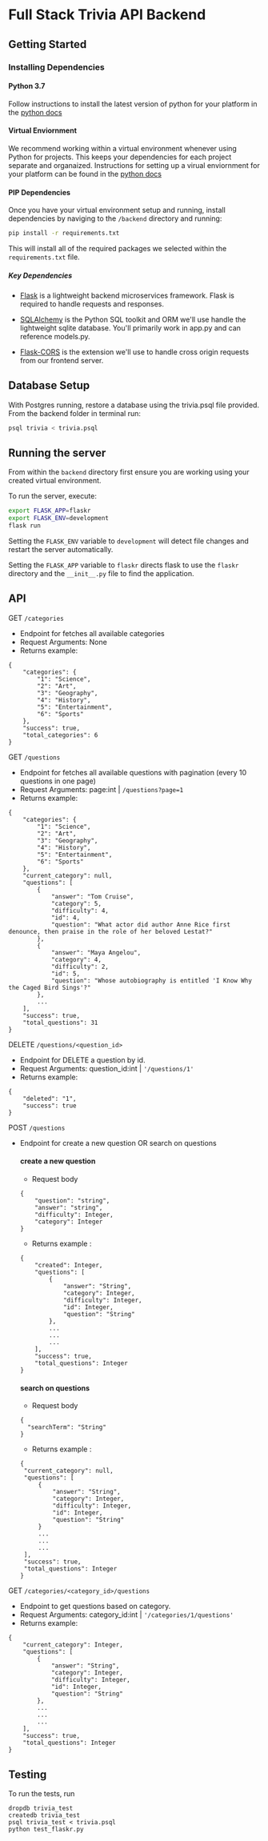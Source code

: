 # Full Stack Trivia API Backend

## Getting Started

### Installing Dependencies

#### Python 3.7

Follow instructions to install the latest version of python for your platform in the [python docs](https://docs.python.org/3/using/unix.html#getting-and-installing-the-latest-version-of-python)

#### Virtual Enviornment

We recommend working within a virtual environment whenever using Python for projects. This keeps your dependencies for each project separate and organaized. Instructions for setting up a virual enviornment for your platform can be found in the [python docs](https://packaging.python.org/guides/installing-using-pip-and-virtual-environments/)

#### PIP Dependencies

Once you have your virtual environment setup and running, install dependencies by naviging to the `/backend` directory and running:

```bash
pip install -r requirements.txt
```

This will install all of the required packages we selected within the `requirements.txt` file.

##### Key Dependencies

- [Flask](http://flask.pocoo.org/)  is a lightweight backend microservices framework. Flask is required to handle requests and responses.

- [SQLAlchemy](https://www.sqlalchemy.org/) is the Python SQL toolkit and ORM we'll use handle the lightweight sqlite database. You'll primarily work in app.py and can reference models.py. 

- [Flask-CORS](https://flask-cors.readthedocs.io/en/latest/#) is the extension we'll use to handle cross origin requests from our frontend server. 

## Database Setup
With Postgres running, restore a database using the trivia.psql file provided. From the backend folder in terminal run:
```bash
psql trivia < trivia.psql
```

## Running the server

From within the `backend` directory first ensure you are working using your created virtual environment.

To run the server, execute:

```bash
export FLASK_APP=flaskr
export FLASK_ENV=development
flask run
```

Setting the `FLASK_ENV` variable to `development` will detect file changes and restart the server automatically.

Setting the `FLASK_APP` variable to `flaskr` directs flask to use the `flaskr` directory and the `__init__.py` file to find the application. 


## API

GET `/categories`
- Endpoint for fetches all available categories
- Request Arguments: None
- Returns example:
```
{
    "categories": {
        "1": "Science",
        "2": "Art",
        "3": "Geography",
        "4": "History",
        "5": "Entertainment",
        "6": "Sports"
    },
    "success": true,
    "total_categories": 6
}
```

GET `/questions`
- Endpoint for fetches all available questions with pagination (every 10 questions in one page)
- Request Arguments: page:int | `/questions?page=1`
- Returns example:
```
{
    "categories": {
        "1": "Science",
        "2": "Art",
        "3": "Geography",
        "4": "History",
        "5": "Entertainment",
        "6": "Sports"
    },
    "current_category": null,
    "questions": [
        {
            "answer": "Tom Cruise",
            "category": 5,
            "difficulty": 4,
            "id": 4,
            "question": "What actor did author Anne Rice first denounce, then praise in the role of her beloved Lestat?"
        },
        {
            "answer": "Maya Angelou",
            "category": 4,
            "difficulty": 2,
            "id": 5,
            "question": "Whose autobiography is entitled 'I Know Why the Caged Bird Sings'?"
        },
        ...
    ],
    "success": true,
    "total_questions": 31
}
```

DELETE `/questions/<question_id>`
- Endpoint for DELETE a question by id.
- Request Arguments: question_id:int | `'/questions/1'`
- Returns example:
```
{
    "deleted": "1",
    "success": true
}
```

POST `/questions`
- Endpoint for create a new question OR search on questions

    #### create a new question 
    - Request body
    ```
    {
        "question": "string", 
        "answer": "string", 
        "difficulty": Integer, 
        "category": Integer
    }
    ```
    - Returns example :
    ```
    {
        "created": Integer,
        "questions": [
            {
                "answer": "String",
                "category": Integer,
                "difficulty": Integer,
                "id": Integer,
                "question": "String"
            },
            ...
            ...
            ...
        ],
        "success": true,
        "total_questions": Integer
    }
    ```
    
    #### search on questions
    - Request body
    ```
    {
      "searchTerm": "String"
    }
    ```
    - Returns example :
     ```
    {
      "current_category": null,
      "questions": [
          {
              "answer": "String",
              "category": Integer,
              "difficulty": Integer,
              "id": Integer,
              "question": "String"
          }
          ...
          ...
          ...
      ],
      "success": true,
      "total_questions": Integer
    }
    ```
    
GET `/categories/<category_id>/questions`
- Endpoint to get questions based on category.
- Request Arguments: category_id:int | `'/categories/1/questions'`
- Returns example:
```
{
    "current_category": Integer,
    "questions": [
        {
            "answer": "String",
            "category": Integer,
            "difficulty": Integer,
            "id": Integer,
            "question": "String"
        },
        ...
        ...
        ...
    ],
    "success": true,
    "total_questions": Integer
}
```

## Testing
To run the tests, run
```
dropdb trivia_test
createdb trivia_test
psql trivia_test < trivia.psql
python test_flaskr.py
```
